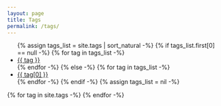 ```yaml
---
layout: page
title: Tags
permalink: /tags/
---
```

<script language="javascript"> 
function toggle(id) {
    var ele = document.getElementById(id);
    var tag = document.getElementById(id + '-tag');
    if(ele.style.display == "block") {
          ele.style.display = "none";
          tag.style.filter = "invert(0%)";
    } else {
      ele.style.display = "block";
      tag.style.filter = "invert(100%)";
      window.location.hash = id;
    }
} 
</script>
<ul class="tag-cloud">
<!-- {% assign tags_unsorted = "" | split:"" %}
{% for t in site.tags %}
  {% assign tags_unsorted = tags_unsorted | push: t[0] %}
{% endfor %} -->
{% assign tags_list = site.tags | sort_natural -%}
{% if tags_list.first[0] == null -%}
{% for tag in tags_list -%}
<li id="{{ tag }}-tag" style="font-size: {{ tag | last | size | times: 100 | divided_by: tags_list.size | plus: 70 }}%">
<a href="javascript:toggle('{{ tag }}');">{{ tag }}</a>
</li>
{% endfor -%}
{% else -%}
{% for tag in tags_list -%}
<li id="{{ tag[0] }}-tag" style="font-size: {{ tag | last | size | times: 100 | divided_by: tags_list.size | plus: 70 }}%">
<a href="javascript:toggle('{{ tag[0] }}');">{{ tag[0] }}</a>
</li>
{% endfor -%}
{% endif -%}
{% assign tags_list = nil -%}
</ul>
{% for tag in site.tags -%}
<div id="{{ tag[0] }}" style="display: none">
<h2 class='tag-header' id="{{ tag[0] }}">{{ tag[0] }}</h2>
<ul>
{% assign pages_list = tag[1] -%}
{% for post in pages_list -%}
{% if post.title != null -%}
{% if group == null or group == post.group -%}
{% if page.url == post.url -%}
<li class="active">
<a href="{{ site.baseurl }}{{ post.url }}" class="active">{{ post.title }}</a>
</li>
{% else -%}
<li>
{% include post/link.html title = "" link = post.link -%}
{% include post/project.html title = "" project = post.project -%}
<a href="{{ site.baseurl }}{{ post.url }}">{{ post.title }}</a>
</li>
{% endif -%}
{% endif -%}
{% endif -%}
{% endfor -%}
{% assign pages_list = nil -%}
{% assign group = nil -%}
</ul>
</div>
{% endfor -%}